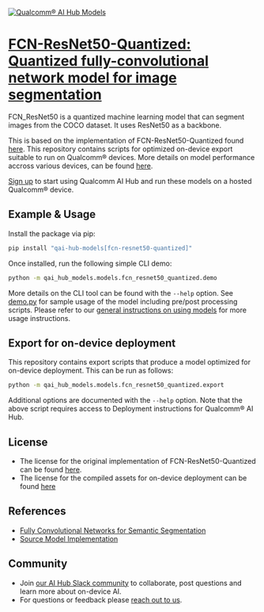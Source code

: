 [![Qualcomm® AI Hub Models](https://qaihub-public-assets.s3.us-west-2.amazonaws.com/qai-hub-models/quic-logo.jpg)](../../README.md)


# [FCN-ResNet50-Quantized: Quantized fully-convolutional network model for image segmentation](https://aihub.qualcomm.com/models/fcn_resnet50_quantized)

FCN_ResNet50 is a quantized machine learning model that can segment images from the COCO dataset. It uses ResNet50 as a backbone.

This is based on the implementation of FCN-ResNet50-Quantized found [here](https://github.com/pytorch/vision/blob/main/torchvision/models/segmentation/fcn.py). This repository contains scripts for optimized on-device
export suitable to run on Qualcomm® devices. More details on model performance
accross various devices, can be found [here](https://aihub.qualcomm.com/models/fcn_resnet50_quantized).

[Sign up](https://myaccount.qualcomm.com/signup) to start using Qualcomm AI Hub and run these models on a hosted Qualcomm® device.




## Example & Usage

Install the package via pip:
```bash
pip install "qai-hub-models[fcn-resnet50-quantized]"
```


Once installed, run the following simple CLI demo:

```bash
python -m qai_hub_models.models.fcn_resnet50_quantized.demo
```
More details on the CLI tool can be found with the `--help` option. See
[demo.py](demo.py) for sample usage of the model including pre/post processing
scripts. Please refer to our [general instructions on using
models](../../../#getting-started) for more usage instructions.

## Export for on-device deployment

This repository contains export scripts that produce a model optimized for
on-device deployment. This can be run as follows:

```bash
python -m qai_hub_models.models.fcn_resnet50_quantized.export
```
Additional options are documented with the `--help` option. Note that the above
script requires access to Deployment instructions for Qualcomm® AI Hub.


## License
* The license for the original implementation of FCN-ResNet50-Quantized can be found
  [here](https://github.com/pytorch/vision/blob/main/LICENSE).
* The license for the compiled assets for on-device deployment can be found [here](https://qaihub-public-assets.s3.us-west-2.amazonaws.com/qai-hub-models/Qualcomm+AI+Hub+Proprietary+License.pdf)


## References
* [Fully Convolutional Networks for Semantic Segmentation](https://arxiv.org/abs/1411.4038)
* [Source Model Implementation](https://github.com/pytorch/vision/blob/main/torchvision/models/segmentation/fcn.py)



## Community
* Join [our AI Hub Slack community](https://aihub.qualcomm.com/community/slack) to collaborate, post questions and learn more about on-device AI.
* For questions or feedback please [reach out to us](mailto:ai-hub-support@qti.qualcomm.com).
